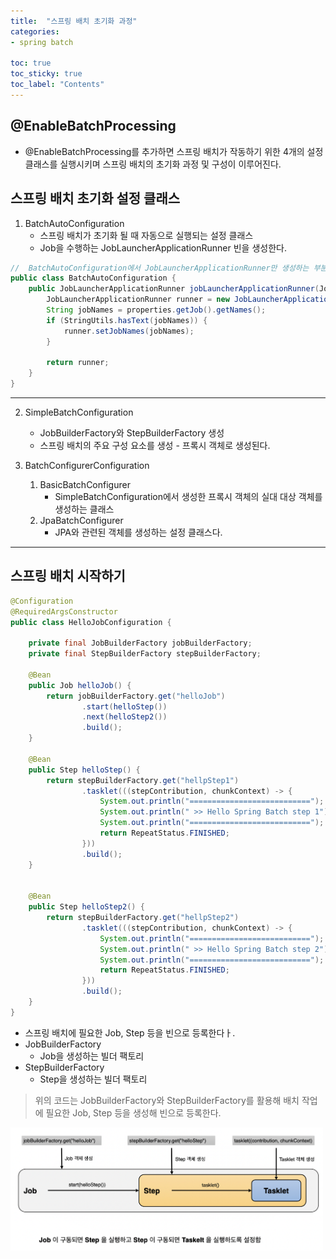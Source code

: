 ```yaml
---
title:  "스프링 배치 초기화 과정"
categories:
- spring batch

toc: true
toc_sticky: true
toc_label: "Contents"
---
```

## @EnableBatchProcessing
- @EnableBatchProcessing를 추가하면 스프링 배치가 작동하기 위한 4개의 설정 클래스를
실행시키며 스프링 배치의 초기화 과정 및 구성이 이루어진다. 

## 스프링 배치 초기화 설정 클래스 

1. BatchAutoConfiguration
   - 스프링 배치가 초기화 될 때 자동으로 실행되는 설정 클래스
   - Job을 수행하는 JobLauncherApplicationRunner 빈을 생성한다.
   
```java
//  BatchAutoConfiguration에서 JobLauncherApplicationRunner만 생성하는 부분을 발췌
public class BatchAutoConfiguration {
    public JobLauncherApplicationRunner jobLauncherApplicationRunner(JobLauncher jobLauncher, JobExplorer jobExplorer, JobRepository jobRepository, BatchProperties properties) {
        JobLauncherApplicationRunner runner = new JobLauncherApplicationRunner(jobLauncher, jobExplorer, jobRepository);
        String jobNames = properties.getJob().getNames();
        if (StringUtils.hasText(jobNames)) {
            runner.setJobNames(jobNames);
        }

        return runner;
    }
}
```
---

2. SimpleBatchConfiguration
   - JobBuilderFactory와 StepBuilderFactory 생성 
   - 스프링 배치의 주요 구성 요소를 생성 - 프록시 객체로 생성된다. 

3. BatchConfigurerConfiguration
   1. BasicBatchConfigurer
      - SimpleBatchConfiguration에서 생성한 프록시 객체의 실대 대상 객체를 생성하는 클래스
   2. JpaBatchConfigurer
      - JPA와 관련된 객체를 생성하는 설정 클래스다.

---

## 스프링 배치 시작하기

```java
@Configuration
@RequiredArgsConstructor
public class HelloJobConfiguration {

    private final JobBuilderFactory jobBuilderFactory;
    private final StepBuilderFactory stepBuilderFactory;

    @Bean
    public Job helloJob() {
        return jobBuilderFactory.get("helloJob")
                .start(helloStep())
                .next(helloStep2())
                .build();
    }

    @Bean
    public Step helloStep() {
        return stepBuilderFactory.get("hellpStep1")
                .tasklet(((stepContribution, chunkContext) -> {
                    System.out.println("===========================");
                    System.out.println(" >> Hello Spring Batch step 1");
                    System.out.println("===========================");
                    return RepeatStatus.FINISHED;
                }))
                .build();
    }


    @Bean
    public Step helloStep2() {
        return stepBuilderFactory.get("hellpStep2")
                .tasklet(((stepContribution, chunkContext) -> {
                    System.out.println("===========================");
                    System.out.println(" >> Hello Spring Batch step 2");
                    System.out.println("===========================");
                    return RepeatStatus.FINISHED;
                }))
                .build();
    }
}

```

- 스프링 배치에 필요한 Job, Step 등을 빈으로 등록한다ㅏ.
- JobBuilderFactory
  - Job을 생성하는 빌더 팩토리
- StepBuilderFactory
  - Step을 생성하는 빌더 팩토리

> 위의 코드는 JobBuilderFactory와 StepBuilderFactory를 활용해 
> 배치 작업에 필요한 Job, Step 등을 생성해 빈으로 등록한다.

<img src="/public/img/1204_batch_stream.png" width="500" object-fit="cover" alt="" />